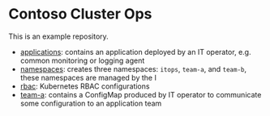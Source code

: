 # Contoso Cluster Ops

This is an example repository.

- [applications](./applications): contains an application deployed by an IT operator, e.g. common monitoring or logging agent
- [namespaces](./namespaces): creates three namespaces: `itops`, `team-a`, and `team-b`, these namespaces are managed by the I
- [rbac](./rbac): Kubernetes RBAC configurations
- [team-a](./team-a): contains a ConfigMap produced by IT operator to communicate some configuration to an application team
